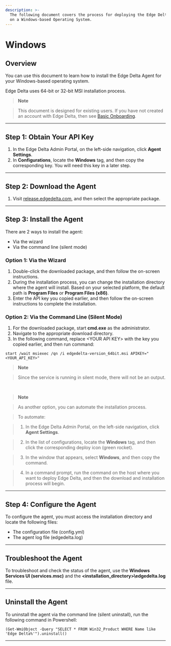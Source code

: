 ```yaml
---
description: >-
  The following document covers the process for deploying the Edge Delta service
  on a Windows-based Operating System.
---
```


# Windows

## Overview

You can use this document to learn how to install the Edge Delta Agent for your Windows-based operating system.

Edge Delta uses 64-bit or 32-bit MSI installation process.

> **Note**

> This document is designed for existing users. If you have not created an account with Edge Delta, then see [Basic Onboarding](../basic-onboarding.md).

***

## Step 1: Obtain Your API Key

1. In the Edge Delta Admin Portal, on the left-side navigation, click **Agent Settings**.
2. In **Configurations**, locate the **Windows** tag, and then copy the corresponding key. You will need this key in a later step.

***

## Step 2: Download the Agent

1. Visit [release.edgedelta.com](https://release.edgedelta.com/), and then select the appropriate package.

***

## Step 3: Install the Agent

There are 2 ways to install the agent:

  * Via the wizard
  * Via the command line (silent mode)

### Option 1: Via the Wizard

1. Double-click the downloaded package, and then follow the on-screen instructions.
2. During the installation process, you can change the installation directory where the agent will install. Based on your selected platform, the default path is **Program Files** or **Program Files \(x86\)**.
3. Enter the API key you copied earlier, and then follow the on-screen instructions to complete the installation.


### Option 2: Via the Command Line (Silent Mode)


1. For the downloaded package, start **cmd.exe** as the administrator.
2. Navigate to the appropriate download directory.
3. In the following command, replace &lt;YOUR API KEY&gt; with the key you copied earlier, and then run command:

```text
start /wait msiexec /qn /i edgedelta-version_64bit.msi APIKEY="<YOUR_API_KEY>"
```
> **Note**

> Since the service is running in silent mode, there will not be an output.

<br>

> **Note**

> As another option, you can automate the installation process.

> To automate:

> 1. In the Edge Delta Admin Portal, on the left-side navigation, click **Agent Settings**.

> 2. In the list of configurations, locate the **Windows** tag, and then click the corresponding deploy icon (green rocket).

> 3. In the window that appears, select **Windows**, and then copy the command.

> 4. In a command prompt, run the command on the host where you want to deploy Edge Delta, and then the download and installation process will begin.

***

## Step 4: Configure the Agent

To configure the agent, you must access the installation directory and locate the following files:

  * The configuration file \(config.yml\)
  * The agent log file \(edgedelta.log\)

***

## Troubleshoot the Agent

To troubleshoot and check the status of the agent, use the **Windows Services UI \(services.msc\)** and the **&lt;installation\_directory&gt;\edgedelta.log** file.


***

## Uninstall the Agent

To uninstall the agent via the command line (silent uninstall), run the following command in Powershell:

```text
(Get-WmiObject -Query "SELECT * FROM Win32_Product WHERE Name like 'Edge Delta%'").uninstall()
```

***
